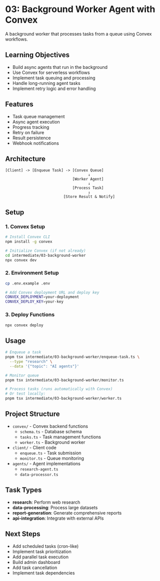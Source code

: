 # 03: Background Worker Agent with Convex

A background worker that processes tasks from a queue using Convex workflows.

## Learning Objectives

- Build async agents that run in the background
- Use Convex for serverless workflows
- Implement task queuing and processing
- Handle long-running agent tasks
- Implement retry logic and error handling

## Features

- Task queue management
- Async agent execution
- Progress tracking
- Retry on failure
- Result persistence
- Webhook notifications

## Architecture

```
[Client] -> [Enqueue Task] -> [Convex Queue]
                                     ↓
                              [Worker Agent]
                                     ↓
                              [Process Task]
                                     ↓
                          [Store Result & Notify]
```

## Setup

### 1. Convex Setup

```bash
# Install Convex CLI
npm install -g convex

# Initialize Convex (if not already)
cd intermediate/03-background-worker
npx convex dev
```

### 2. Environment Setup

```bash
cp .env.example .env

# Add Convex deployment URL and deploy key
CONVEX_DEPLOYMENT=your-deployment
CONVEX_DEPLOY_KEY=your-key
```

### 3. Deploy Functions

```bash
npx convex deploy
```

## Usage

```bash
# Enqueue a task
pnpm tsx intermediate/03-background-worker/enqueue-task.ts \
  --type "research" \
  --data '{"topic": "AI agents"}'

# Monitor queue
pnpm tsx intermediate/03-background-worker/monitor.ts

# Process tasks (runs automatically with Convex)
# Or test locally:
pnpm tsx intermediate/03-background-worker/worker.ts
```

## Project Structure

- `convex/` - Convex backend functions
  - `schema.ts` - Database schema
  - `tasks.ts` - Task management functions
  - `worker.ts` - Background worker
- `client/` - Client code
  - `enqueue.ts` - Task submission
  - `monitor.ts` - Queue monitoring
- `agents/` - Agent implementations
  - `research-agent.ts`
  - `data-processor.ts`

## Task Types

- **research**: Perform web research
- **data-processing**: Process large datasets
- **report-generation**: Generate comprehensive reports
- **api-integration**: Integrate with external APIs

## Next Steps

- Add scheduled tasks (cron-like)
- Implement task prioritization
- Add parallel task execution
- Build admin dashboard
- Add task cancellation
- Implement task dependencies
